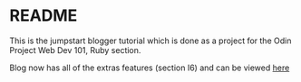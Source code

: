 # README

This is the jumpstart blogger tutorial which is done as a project for the Odin Project Web Dev 101, Ruby section.

Blog now has all of the extras features (section I6) and can be viewed [here](https://piatras-blogger-project.herokuapp.com/articles)